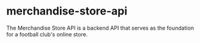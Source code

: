 # merchandise-store-api
The Merchandise Store API is a backend API that serves as the foundation for a football club's online store. 
